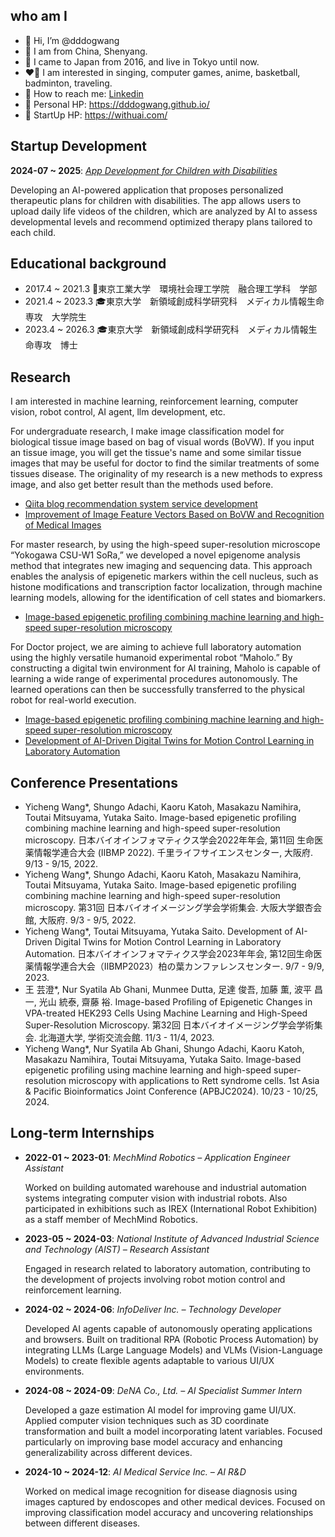 ## who am I

- 👋 Hi, I’m @dddogwang
- 👀 I am from China, Shenyang.
- 🌱 I came to Japan from 2016, and live in Tokyo until now.
- ❤️‍🔥 I am interested in singing, computer games, anime, basketball, badminton, traveling.
- 📮 How to reach me: [Linkedin](https://www.linkedin.com/in/dddogwang/)
- 🎁 Personal HP: https://dddogwang.github.io/
- 🎁 StartUp HP: https://withuai.com/

## Startup Development

**2024-07 ~ 2025**: [*App Development for Children with Disabilities*](https://withuai.com/)

Developing an AI-powered application that proposes personalized therapeutic plans for children with disabilities. The app allows users to upload daily life videos of the children, which are analyzed by AI to assess developmental levels and recommend optimized therapy plans tailored to each child.

## Educational background

* 2017.4 ~ 2021.3 🏫東京工業大学　環境社会理工学院　融合理工学科　学部
* 2021.4 ~ 2023.3 🎓東京大学　新領域創成科学研究科　メディカル情報生命専攻　大学院生
* 2023.4 ~ 2026.3 🎓東京大学　新領域創成科学研究科　メディカル情報生命専攻　博士

## Research 

I am interested in machine learning, reinforcement learning, computer vision, robot control, AI agent, llm development, etc.

For undergraduate research, I make image classification model for biological tissue image based on bag of visual words (BoVW). If you input an tissue image, you will get the tissue's name and some similar tissue images that may be useful for doctor to find the similar treatments of some tissues disease. The originality of my research is a new methods to express image, and also get better result than the methods used before.

* [Qiita blog recommendation system service development](https://github.com/dddogwang/Qiita_recommend.git)
* [Improvement of Image Feature Vectors Based on BoVW and Recognition of Medical Images](https://github.com/dddogwang/image_KIMIA.git)

For master research, by using the high-speed super-resolution microscope “Yokogawa CSU-W1 SoRa,” we developed a novel epigenome analysis method that integrates new imaging and sequencing data. This approach enables the analysis of epigenetic markers within the cell nucleus, such as histone modifications and transcription factor localization, through machine learning models, allowing for the identification of cell states and biomarkers.

* [Image-based epigenetic profiling combining machine learning and high-speed super-resolution microscopy](https://github.com/dddogwang/disease_epigenome)

For Doctor project, we are aiming to achieve full laboratory automation using the highly versatile humanoid experimental robot “Maholo.” By constructing a digital twin environment for AI training, Maholo is capable of learning a wide range of experimental procedures autonomously. The learned operations can then be successfully transferred to the physical robot for real-world execution.

* [Image-based epigenetic profiling combining machine learning and high-speed super-resolution microscopy](https://github.com/dddogwang/disease_epigenome)
* [Development of AI-Driven Digital Twins for Motion Control Learning in Laboratory Automation](https://github.com/dddogwang/AutoMaholo_displayonly)

## Conference Presentations

- Yicheng Wang*, Shungo Adachi, Kaoru Katoh, Masakazu Namihira, Toutai Mitsuyama, Yutaka Saito. Image-based epigenetic profiling combining machine learning and high-speed super-resolution microscopy. 日本バイオインフォマティクス学会2022年年会, 第11回 生命医薬情報学連合大会 (IIBMP 2022). 千里ライフサイエンスセンター, 大阪府. 9/13 - 9/15, 2022.
- Yicheng Wang*, Shungo Adachi, Kaoru Katoh, Masakazu Namihira, Toutai Mitsuyama, Yutaka Saito. Image-based epigenetic profiling combining machine learning and high-speed super-resolution microscopy. 第31回 日本バイオイメージング学会学術集会. 大阪大学銀杏会館, 大阪府. 9/3 - 9/5, 2022.
- Yicheng Wang*, Toutai Mitsuyama, Yutaka Saito. Development of AI-Driven Digital Twins for Motion Control Learning in Laboratory Automation. 日本バイオインフォマティクス学会2023年年会, 第12回生命医薬情報学連合大会（IIBMP2023）柏の葉カンファレンスセンター. 9/7 - 9/9, 2023.
- 王 芸澄*, Nur Syatila Ab Ghani, Munmee Dutta, 足達 俊吾, 加藤 薫, 波平 昌一, 光山 統泰, 齋藤 裕. Image-based Profiling of Epigenetic Changes in VPA-treated HEK293 Cells Using Machine Learning and High-Speed Super-Resolution Microscopy. 第32回 日本バイオイメージング学会学術集会. 北海道大学, 学術交流会館. 11/3 - 11/4, 2023.
- Yicheng Wang*, Nur Syatila Ab Ghani, Shungo Adachi, Kaoru Katoh, Masakazu Namihira, Toutai Mitsuyama, Yutaka Saito. Image-based epigenetic profiling using machine learning and high-speed super-resolution microscopy with applications to Rett syndrome cells. 1st Asia & Pacific Bioinformatics Joint Conference (APBJC2024). 10/23 - 10/25, 2024.

## Long-term Internships

- **2022-01 ~ 2023-01**: *MechMind Robotics – Application Engineer Assistant*

  Worked on building automated warehouse and industrial automation systems integrating computer vision with industrial robots. Also participated in exhibitions such as IREX (International Robot Exhibition) as a staff member of MechMind Robotics.

- **2023-05 ~ 2024-03**: *National Institute of Advanced Industrial Science and Technology (AIST) – Research Assistant*

  Engaged in research related to laboratory automation, contributing to the development of projects involving robot motion control and reinforcement learning.

- **2024-02 ~ 2024-06**: *InfoDeliver Inc. – Technology Developer*

  Developed AI agents capable of autonomously operating applications and browsers. Built on traditional RPA (Robotic Process Automation) by integrating LLMs (Large Language Models) and VLMs (Vision-Language Models) to create flexible agents adaptable to various UI/UX environments.

- **2024-08 ~ 2024-09**: *DeNA Co., Ltd. – AI Specialist Summer Intern*

  Developed a gaze estimation AI model for improving game UI/UX. Applied computer vision techniques such as 3D coordinate transformation and built a model incorporating latent variables. Focused particularly on improving base model accuracy and enhancing generalizability across different devices.

- **2024-10 ~ 2024-12**: *AI Medical Service Inc. – AI R&D*

  Worked on medical image recognition for disease diagnosis using images captured by endoscopes and other medical devices. Focused on improving classification model accuracy and uncovering relationships between different diseases.
